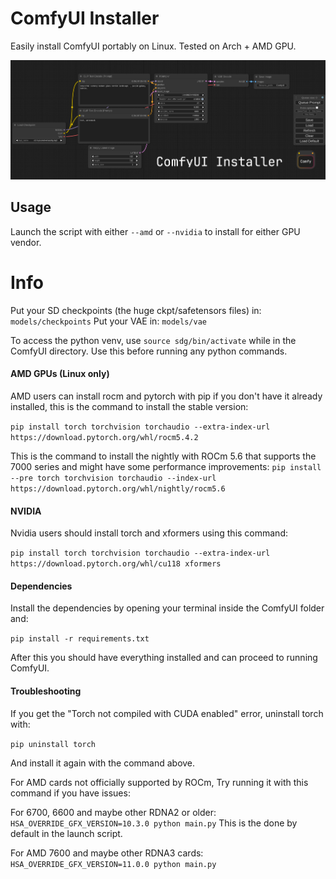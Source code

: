 # ComfyUI Installer
Easily install ComfyUI portably on Linux.
Tested on Arch + AMD GPU.

![ComfyUI Screenshot](comfyui_screenshot.png)

## Usage
Launch the script with either `--amd` or `--nvidia` to install for either GPU vendor.


# Info
Put your SD checkpoints (the huge ckpt/safetensors files) in: `models/checkpoints`
Put your VAE in: `models/vae`

To access the python venv, use `source sdg/bin/activate` while in the ComfyUI directory.
Use this before running any python commands.


#### AMD GPUs (Linux only)
AMD users can install rocm and pytorch with pip if you don't have it already installed, this is the command to install the stable version:

```pip install torch torchvision torchaudio --extra-index-url https://download.pytorch.org/whl/rocm5.4.2```

This is the command to install the nightly with ROCm 5.6 that supports the 7000 series and might have some performance improvements:
```pip install --pre torch torchvision torchaudio --index-url https://download.pytorch.org/whl/nightly/rocm5.6```


#### NVIDIA
Nvidia users should install torch and xformers using this command:

```pip install torch torchvision torchaudio --extra-index-url https://download.pytorch.org/whl/cu118 xformers```


#### Dependencies
Install the dependencies by opening your terminal inside the ComfyUI folder and:

```pip install -r requirements.txt```

After this you should have everything installed and can proceed to running ComfyUI.


#### Troubleshooting
If you get the "Torch not compiled with CUDA enabled" error, uninstall torch with:

```pip uninstall torch```

And install it again with the command above.

For AMD cards not officially supported by ROCm,
Try running it with this command if you have issues:

For 6700, 6600 and maybe other RDNA2 or older: ```HSA_OVERRIDE_GFX_VERSION=10.3.0 python main.py```
This is the done by default in the launch script.

For AMD 7600 and maybe other RDNA3 cards: ```HSA_OVERRIDE_GFX_VERSION=11.0.0 python main.py```
